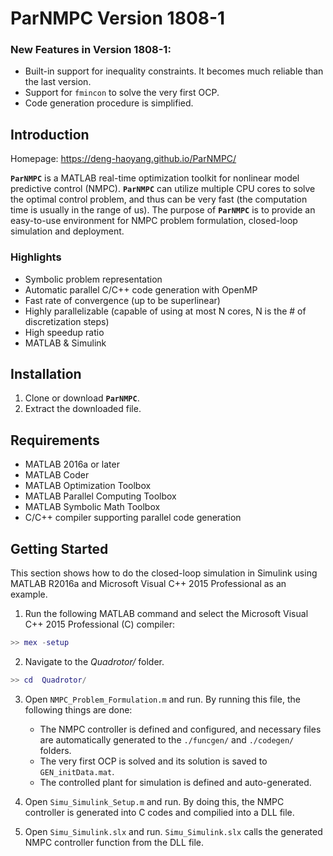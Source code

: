 # ParNMPC Version 1808-1

### New Features in Version 1808-1:
* Built-in support for inequality constraints. It becomes much reliable than the last version.
* Support for `fmincon` to solve the very first OCP.
* Code generation procedure is simplified.

## Introduction
Homepage: https://deng-haoyang.github.io/ParNMPC/

**`ParNMPC`** is a MATLAB real-time optimization toolkit for nonlinear model predictive control (NMPC).
**`ParNMPC`** can utilize multiple CPU cores to solve the optimal control problem, and thus can be very fast (the computation time is usually in the range of us). 
The purpose of **`ParNMPC`** is to provide an easy-to-use environment for NMPC problem formulation, closed-loop simulation and deployment.

### Highlights
* Symbolic problem representation
* Automatic parallel C/C++ code generation with OpenMP
* Fast rate of convergence (up to be superlinear)
* Highly parallelizable (capable of using at most N cores, N is the # of discretization steps)
* High speedup ratio
* MATLAB & Simulink 


## Installation

1. Clone or download **`ParNMPC`**.
2. Extract the downloaded file.

## Requirements

* MATLAB 2016a or later
* MATLAB Coder
* MATLAB Optimization Toolbox
* MATLAB Parallel Computing Toolbox
* MATLAB Symbolic Math Toolbox
* C/C++ compiler supporting parallel code generation

## Getting Started 

This section shows how to do the closed-loop simulation in Simulink using MATLAB R2016a and Microsoft Visual C++ 2015 Professional as an example.

1. Run the following MATLAB command and select the Microsoft Visual C++ 2015 Professional (C) compiler:
``` Matlab
>> mex -setup
```

2. Navigate to the *Quadrotor/* folder.
``` Matlab
>> cd  Quadrotor/
```

3. Open `NMPC_Problem_Formulation.m` and run. By running this file, the following things are done:

	* The NMPC controller is defined and configured, and necessary files are automatically generated to the `./funcgen/` and `./codegen/` folders.
	* The very first OCP is solved and its solution is saved to `GEN_initData.mat`.
	* The controlled plant for simulation is defined and auto-generated.
	
4. Open `Simu_Simulink_Setup.m` and run. By doing this, the NMPC controller is generated into C codes and compilied into a DLL file.

5. Open `Simu_Simulink.slx` and run. `Simu_Simulink.slx` calls the generated NMPC controller function from the DLL file.
